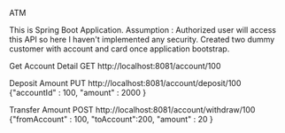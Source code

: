 ATM

This is Spring Boot Application.
Assumption : Authorized user will access this API so here I haven't implemented any security.
Created two dummy customer with account and card once application bootstrap.

Get Account Detail
GET http://localhost:8081/account/100

Deposit Amount
PUT http://localhost:8081/account/deposit/100
{"accountId" : 100,
"amount" : 2000
}

Transfer Amount
POST http://localhost:8081/account/withdraw/100
{"fromAccount" : 100,
"toAccount":200,
"amount" : 20
}




			